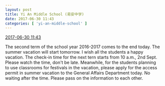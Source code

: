 ```yaml
---
layout: post
title: Yi An Middle School (易安中学)
date: 2017-06-30 11:43
categories: [ 'yi-an-middle-school' ]
---
```


<div class="weibo-info">
  <a href="http://weibo.com/6074218720/Facgs4hI2">2017-06-30 11:43</a>
</div>

The second term of the school year 2016-2017 comes to the end today. The summer vacation will start tomorrow. I wish all the students a happy vacation. The check-in time for the next tern starts from 10 a.m., 2nd Sept. Please watch the time, don't be late. Meanwhile, for the students planning to use classrooms for festivals in the vacation, please apply for the access permit in summer vacation to the General Affairs Department today. No waiting after the time. Please pass on the information to each other.
